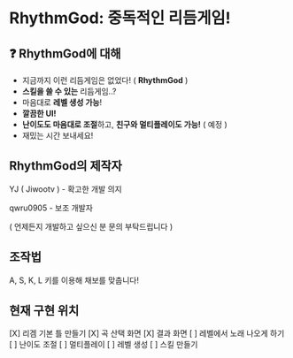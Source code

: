 # RhythmGod: 중독적인 리듬게임!

## ❓ RhythmGod에 대해
- 지금까지 이런 리듬게임은 없었다! ( **RhythmGod** )
- **스킬을 쓸 수 있는** 리듬게임..?
- 마음대로 **레벨 생성 가능**!
- **깔끔한 UI!** 
- **난이도도 마음대로 조절**하고, **친구와 멀티플레이도 가능!** ( 예정 )
- 재밌는 시간 보내세요!

## RhythmGod의 제작자 
YJ ( Jiwootv )  - 확고한 개발 의지

qwru0905  - 보조 개발자

( 언제든지 개발하고 싶으신 분 문의 부탁드립니다 )

## 조작법
A, S, K, L 키를 이용해 채보를 맞춥니다!

## 현재 구현 위치
[X] 리겜 기본 틀 만들기
[X] 곡 산택 화면
[X] 결과 화면
[ ] 레벨에서 노래 나오게 하기
[ ] 난이도 조절
[ ] 멀티플레이
[ ] 레벨 생성
[ ] 스킬 만들기
